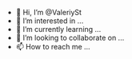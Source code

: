 - 👋 Hi, I’m @ValeriySt
- 👀 I’m interested in ...
- 🌱 I’m currently learning ...
- 💞️ I’m looking to collaborate on ...
- 📫 How to reach me ...

<!---
ValeriySt/ValeriySt is a ✨ special ✨ repository because its `README.md` (this file) appears on your GitHub profile.
You can click the Preview link to take a look at your changes.
--->
